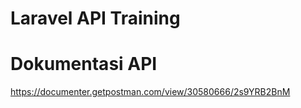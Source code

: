 # Laravel API Training

# Dokumentasi API
https://documenter.getpostman.com/view/30580666/2s9YRB2BnM